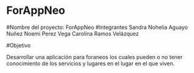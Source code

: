 # ForAppNeo

#Nombre del proyecto:
ForAppNeo
#Integrantes 
Sandra Nohelia Aguayo Nuñez
Noemi Perez Vega
Carolina Ramos Velázquez

#Objetivo

Desarrollar una aplicación para foraneos los cuales pueden o no tener conocimiento de los servicios y lugares en el lugar en el que viven.

#
